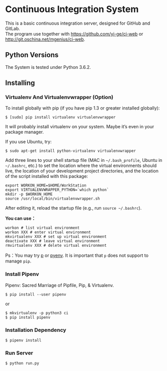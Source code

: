 Continuous Integration System
=============================

This is a basic continuous integration server, designed for GitHub and GitLab.  
The program use together with https://github.com/yi-ge/ci-web or http://git.oschina.net/mgenius/ci-web.

Python Versions
---------------

The System is tested under Python 3.6.2.

Installing
----------

### Virtualenv And Virtualenvwrapper (Option)

To install globally with pip (if you have pip 1.3 or greater installed globally):

```
$ [sudo] pip install virtualenv virtualenvwrapper
```

It will probably install virtualenv on your system. Maybe it’s even in your package manager.

If you use Ubuntu, try:

```
$ sudo apt-get install python-virtualenv virtualenvwrapper
```

Add three lines to your shell startup file (MAC in `~/.bash_profile`, Ubuntu in `~/.bashrc`, etc.) to set the location where the virtual environments should live, the location of your development project directories, and the location of the script installed with this package:

```
export WORKON_HOME=$HOME/WorkStation
export VIRTUALENVWRAPPER_PYTHON=`which python`
mkdir -p $WORKON_HOME
source /usr/local/bin/virtualenvwrapper.sh
```

After editing it, reload the startup file (e.g., run `source ~/.bashrc`).

**You can use：**

```
workon # list virtual environment
workon XXX # enter virtual environment
mkvirtualenv XXX # set up virtual environment
deactivate XXX # leave virtual environment
rmvirtualenv XXX # delete virtual environment
```

Ps：You may try [p](https://github.com/qw3rtman/p) or [pyenv](https://github.com/pyenv/pyenv). It is important that `p` does not support to manage `pip`.

### Install Pipenv

Pipenv: Sacred Marriage of Pipfile, Pip, & Virtualenv.

```
$ pip install --user pipenv
```

or

```
$ mkvirtualenv -p python3 ci
$ pip install pipenv
```

### Installation Dependency

```
$ pipenv install
```

### Run Server

```
$ python run.py
```
